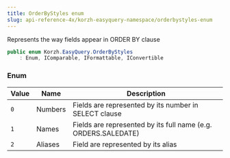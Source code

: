 ```yaml
---
title: OrderByStyles enum
slug: api-reference-4x/korzh-easyquery-namespace/orderbystyles-enum
---
```


Represents the way fields appear in ORDER BY clause
```csharp
public enum Korzh.EasyQuery.OrderByStyles
    : Enum, IComparable, IFormattable, IConvertible

```

### Enum

| Value | Name | Description | 
| --- | --- | --- | 
| `0` | Numbers | Fields are represented by its number in SELECT clause | 
| `1` | Names | Fields are represented by its full name (e.g. ORDERS.SALEDATE) | 
| `2` | Aliases | Field are represented by its alias |